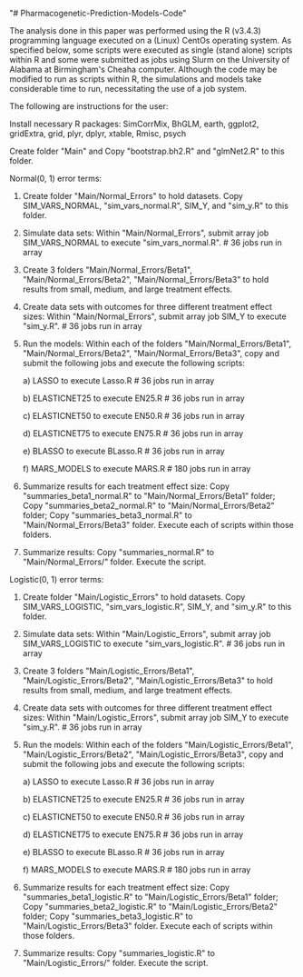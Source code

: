 "# Pharmacogenetic-Prediction-Models-Code" 

The analysis done in this paper was performed using the R (v3.4.3) programming language executed on a (Linux) CentOs operating system.  As specified below, some scripts were executed as single (stand alone) scripts within R and some were submitted as jobs using Slurm on the University of Alabama at Birmingham's Cheaha computer.  Although the code may be modified to run as scripts within R, the simulations and models take considerable time to run, necessitating the use of a job system.

The following are instructions for the user:

Install necessary R packages: SimCorrMix, BhGLM, earth, ggplot2, gridExtra, grid, plyr, dplyr, xtable, Rmisc, psych

Create folder "Main" and Copy "bootstrap.bh2.R" and "glmNet2.R" to this folder.


Normal(0, 1) error terms:

1) Create folder "Main/Normal_Errors" to hold datasets.  Copy SIM_VARS_NORMAL, "sim_vars_normal.R", SIM_Y, and "sim_y.R" to this folder.

2) Simulate data sets: Within "Main/Normal_Errors", submit array job SIM_VARS_NORMAL to execute "sim_vars_normal.R". # 36 jobs run in array

3) Create 3 folders "Main/Normal_Errors/Beta1", "Main/Normal_Errors/Beta2", "Main/Normal_Errors/Beta3" to hold results from small, medium, and large treatment effects.

4) Create data sets with outcomes for three different treatment effect sizes: Within "Main/Normal_Errors", submit array job SIM_Y to execute "sim_y.R". # 36 jobs run in array

5) Run the models: Within each of the folders "Main/Normal_Errors/Beta1", "Main/Normal_Errors/Beta2", "Main/Normal_Errors/Beta3", copy and submit the following jobs and execute the following scripts:

	a) LASSO to execute Lasso.R # 36 jobs run in array
	
	b) ELASTICNET25 to execute EN25.R # 36 jobs run in array
	
	c) ELASTICNET50 to execute EN50.R # 36 jobs run in array
	
	d) ELASTICNET75 to execute EN75.R # 36 jobs run in array
	
	e) BLASSO to execute BLasso.R # 36 jobs run in array
	
	f) MARS_MODELS to execute MARS.R # 180 jobs run in array

6) Summarize results for each treatment effect size: Copy "summaries_beta1_normal.R" to "Main/Normal_Errors/Beta1" folder; 
   Copy "summaries_beta2_normal.R" to "Main/Normal_Errors/Beta2" folder; 
   Copy "summaries_beta3_normal.R" to "Main/Normal_Errors/Beta3" folder.
   Execute each of scripts within those folders.

7) Summarize results: Copy "summaries_normal.R" to "Main/Normal_Errors/" folder.  Execute the script.

Logistic(0, 1) error terms:

1) Create folder "Main/Logistic_Errors" to hold datasets.  Copy SIM_VARS_LOGISTIC, "sim_vars_logistic.R", SIM_Y, and "sim_y.R" to this folder.

2) Simulate data sets: Within "Main/Logistic_Errors", submit array job SIM_VARS_LOGISTIC to execute "sim_vars_logistic.R". # 36 jobs run in array

3) Create 3 folders "Main/Logistic_Errors/Beta1", "Main/Logistic_Errors/Beta2", "Main/Logistic_Errors/Beta3" to hold results from small, medium, and large treatment effects.

4) Create data sets with outcomes for three different treatment effect sizes: Within "Main/Logistic_Errors", submit array job SIM_Y to execute "sim_y.R". # 36 jobs run in array

5) Run the models: Within each of the folders "Main/Logistic_Errors/Beta1", "Main/Logistic_Errors/Beta2", "Main/Logistic_Errors/Beta3", copy and submit the following jobs and execute the following scripts:

	a) LASSO to execute Lasso.R # 36 jobs run in array
	
	b) ELASTICNET25 to execute EN25.R # 36 jobs run in array
	
	c) ELASTICNET50 to execute EN50.R # 36 jobs run in array
	
	d) ELASTICNET75 to execute EN75.R # 36 jobs run in array
	
	e) BLASSO to execute BLasso.R # 36 jobs run in array
	
	f) MARS_MODELS to execute MARS.R # 180 jobs run in array

6) Summarize results for each treatment effect size: Copy "summaries_beta1_logistic.R" to "Main/Logistic_Errors/Beta1" folder; 
   Copy "summaries_beta2_logistic.R" to "Main/Logistic_Errors/Beta2" folder; 
   Copy "summaries_beta3_logistic.R" to "Main/Logistic_Errors/Beta3" folder.
   Execute each of scripts within those folders.

7) Summarize results: Copy "summaries_logistic.R" to "Main/Logistic_Errors/" folder.  Execute the script.
